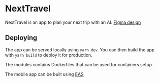 # NextTravel

NextTravel is an app to plan your next trip with an AI. [Figma design](https://www.figma.com/design/t2mtP8UL1TPQJyxP89gxWD/NextTravel?node-id=38-712&t=GTmctJS0nuwSPyC3-1)

## Deploying

The app can be served locally using `yarn dev`. You can then build the app with `yarn build` to deploy it for production.

The modules contains Dockerfiles that can be used for containers setup

The mobile app can be built using [EAS](https://expo.dev)
